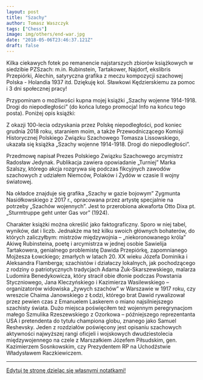 ```yaml
---
layout: post
title: "Szachy"
author: Tomasz Waszczyk
tags: ["Chess"]
image: img/others/end-war.jpg
date: "2018-05-06T23:46:37.121Z"
draft: false
---
```


Kilka ciekawych fotek po remanencie najstarszych zbiorów książkowych w siedzibie PZSzach: m.in. Rubinstein, Tartakower, Najdorf, ekslibris Przepiórki, Alechin, satyryczna grafika z meczu kompozycji szachowej Polska - Holandia 1937 itd. Dziękuję kol. Sławkowi Kędzierskiemu za pomoc i 3 dni społecznej pracy!

Przypominam o możliwości kupna mojej książki „Szachy wojenne 1914-1918. Drogi do niepodległości” (do końca lutego promocja! Info na końcu tego posta). Poniżej opis książki:

Z okazji 100-lecia odzyskania przez Polskę niepodległości, pod koniec grudnia 2018 roku, staraniem moim, a także Przewodniczącego Komisji Historycznej Polskiego Związku Szachowego Tomasza Lissowskiego, ukazała się książka „Szachy wojenne 1914-1918. Drogi do niepodległości”.

Przedmowę napisał Prezes Polskiego Związku Szachowego arcymistrz Radosław Jedynak. Publikacja zawiera opowiadanie „Turniej” Marka Szalszy, którego akcja rozgrywa się podczas fikcyjnych zawodów szachowych z udziałem Niemców, Polaków i Żydów w czasie II wojny światowej.

Na okładce znajduje się grafika „Szachy w gazie bojowym” Zygmunta Nasiółkowskiego z 2017 r., opracowana przez artystę specjalnie na potrzeby „Szachów wojennych”. Jest to przerobiona akwaforta Otto Dixa pt. „Sturmtruppe geht unter Gas vor” (1924).

Charakter książki można określić jako faktograficzny. Sporo w niej tabel, wyników, dat i liczb. Jednakże ma też kilku swoich głównych bohaterów, do których zaliczyłbym: mistrzów międzywojnia – „niekoronowanego króla” Akiwę Rubinsteina, poetę i arcymistrza w jednej osobie Sawielija Tartakowera, genialnego problemistę Dawida Przepiórkę, zapomnianego Mojżesza Łowckiego; zmarłych w latach 20. XX wieku Józefa Dominika i Aleksandra Flamberga; szachistów i działaczy lokalnych, jak pochodzącego z rodziny o patriotycznych tradycjach Adama Żuk-Skarszewskiego, malarza Ludomira Benedykowicza, który stracił obie dłonie podczas Powstania Styczniowego, Jana Kleczyńskiego i Kazimierza Wasilewskiego – organizatorów widowiska „żywych szachów” w Warszawie w 1917 roku, czy wreszcie Chaima Janowskiego z Łodzi, którego brat Dawid rywalizował przez pewien czas z Emanuelem Laskerem o miano najsilniejszego szachisty świata. Dużo miejsca poświęciłem też wojennym peregrynacjom małego Szmulika Rzeszewskiego z Ozorkowa – późniejszego reprezentanta USA i pretendenta do tytułu championa globu, znanego jako Samuel Reshevsky. Jeden z rozdziałów poświęcony jest opisaniu szachowych aktywności najwyższej rangi oficjeli i wojskowych dwudziestolecia międzywojennego na czele z Marszałkiem Józefem Piłsudskim, gen. Kazimierzem Sosnkowskim, czy Prezydentem RP na Uchodźstwie Władysławem Raczkiewiczem.

---

<a href="https://github.com/TomaszWaszczyk/historia.waszczyk.com/edit/master/src/content/others.md" target="_blank">Edytuj tę stronę dzieląc się własnymi notatkami!</a>
